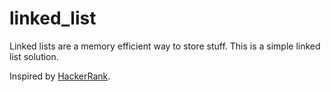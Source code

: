 # linked_list

Linked lists are a memory efficient way to store stuff.
This is a simple linked list solution.

Inspired by [HackerRank](https://www.hackerrank.com/challenges/30-linked-list/tutorial).
